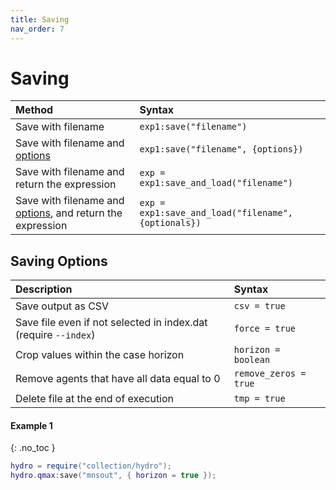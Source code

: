 ```yaml
---
title: Saving
nav_order: 7
---
```


# Saving

| Method                                                                      | Syntax                                              |
|:----------------------------------------------------------------------------|:----------------------------------------------------|
| Save with filename                                                          | `exp1:save("filename")`                             |
| Save with filename and [options][saving-options]                            | `exp1:save("filename", {options})`                  |
| Save with filename and return the expression                                | `exp = exp1:save_and_load("filename")`              |
| Save with filename and [options][saving-options], and return the expression | `exp = exp1:save_and_load("filename", {optionals})` |


## Saving Options

| Description                                                     | Syntax                                     |
|:----------------------------------------------------------------|:-------------------------------------------|
| Save output as CSV                                              | `csv = true`                               |
| Save file even if not selected in index.dat (require `--index`) | `force = true`                             |
| Crop values within the case horizon                             | `horizon = boolean`                        |
| Remove agents that have all data equal to 0                     | `remove_zeros = true`                      |
| Delete file at the end of execution                             | `tmp = true`                               |

#### Example 1
{: .no_toc }

``` lua
hydro = require("collection/hydro");
hydro.qmax:save("mnsout", { horizon = true });
```

[saving-options]: https://psrenergy.github.io/psrio-scripts/saving.html#saving-options

